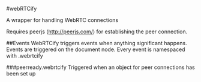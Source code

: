 #webRTCify

A wrapper for handling WebRTC connections

Requires peerjs (http://peerjs.com/) for establishing the peer connection.

##Events
WebRTCify triggers events when anything significant happens. Events are triggered on the document node. Every event is namespaced with .webrtcify

###peerready.webrtcify
Triggered when an object for peer connections has been set up